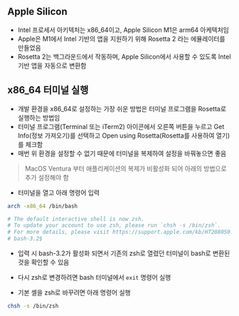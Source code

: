 ##  Apple Silicon
- Intel 프로세서 아키텍처는 x86_64이고, Apple Silicon M1은 arm64 아케텍처임
- Apple은 M1에서 Intel 기반의 앱을 지원하기 위해 Rosetta 2 라는 에뮬레이터를 만들었음
- Rosetta 2는 백그라운드에서 작동하며, Apple Silicon에서 사용할 수 있도록 Intel 기반 앱을 자동으로 변환함

## x86_64 터미널 실행
- 개발 환경을 x86_64로 설정하는 가장 쉬운 방법은 터미널 프로그램을 Rosetta로 실행하는 방법임
- 터미널 프로그램(Terminal 또는 iTerm2) 아이콘에서 오른쪽 버튼을 누르고 Get Info(정보 가져오기)를 선택하고 Open using Rosetta(Rosetta를 사용하여 열기)를 체크함
- 매번 위 환경을 설정할 수 없기 때문에 터미널을 복제하여 설정을 바꿔놓으면 좋음

> MacOS Ventura 부터 애플리케이션의 복제가 비활성화 되어 아래의 방법으로 추가 설정해야 함

- 터미널을 열고 아래 명령어 입력
```zsh
arch -x86_64 /bin/bash

# The default interactive shell is now zsh.
# To update your account to use zsh, please run `chsh -s /bin/zsh`.
# For more details, please visit https://support.apple.com/kb/HT208050.
# bash-3.2$ 
```

- 입력 시  bash-3.2가 활성화 되면서 기존의 zsh로 열렸던 터미널이 bash로 변환된 것을 확인할 수 있음

- 다시 zsh로 변경하려면 bash 터미널에서 `exit` 명령어 실행
- 기본 셸을 zsh로 바꾸려면 아래 명령어 실행
```zsh
chsh -s /bin/zsh
```
